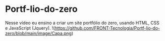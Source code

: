 # Portf-lio-do-zero
Nesse vídeo eu ensino a criar um site portfólio do zero, usando HTML, CSS e JavaScript (Jquery).
!(https://github.com/FRONT-Tecnologia/Portf-lio-do-zero/blob/main/image/Capa.png)
